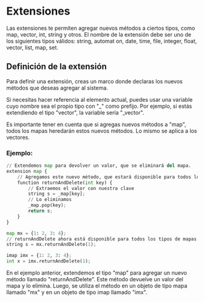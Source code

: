 # Extensiones

Las extensiones te permiten agregar nuevos métodos a ciertos tipos, como map, vector, int, string y otros. El nombre de la extensión debe ser uno de los siguientes tipos válidos: string, automat on, date, time, file, integer, float, vector, list, map, set.

## Definición de la extensión

Para definir una extensión, creas un marco donde declaras los nuevos métodos que deseas agregar al sistema.

Si necesitas hacer referencia al elemento actual, puedes usar una variable cuyo nombre sea el propio tipo con "_" como prefijo. Por ejemplo, si estás extendiendo el tipo "vector", la variable sería "_vector".

Es importante tener en cuenta que si agregas nuevos métodos a "map", todos los mapas heredarán estos nuevos métodos. Lo mismo se aplica a los vectores.

### Ejemplo:

```python
// Extendemos map para devolver un valor, que se eliminará del mapa.
extension map {
    // Agregamos este nuevo método, que estará disponible para todos los mapas...
    function returnAndDelete(int key) {
        // Extraemos el valor con nuestra clave
        string s = _map[key];
        // Lo eliminamos
        _map.pop(key);
        return s;
    }
}

map mx = {1: 2, 3: 4};
// returnAndDelete ahora está disponible para todos los tipos de mapas.
string s = mx.returnAndDelete(1);

imap imx = {1: 2, 3: 4};
int x = imx.returnAndDelete(1);
```

En el ejemplo anterior, extendemos el tipo "map" para agregar un nuevo método llamado "returnAndDelete". Este método devuelve un valor del mapa y lo elimina. Luego, se utiliza el método en un objeto de tipo mapa llamado "mx" y en un objeto de tipo imap llamado "imx".